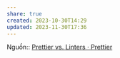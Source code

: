 ```yaml
---
share: true
created: 2023-10-30T14:29
updated: 2023-11-30T17:36
---
```


Nguồn:: [Prettier vs. Linters · Prettier](https://prettier.io/docs/en/comparison.html)